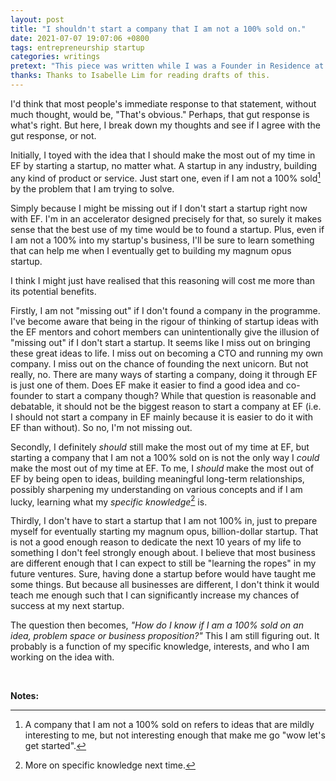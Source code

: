 ```yaml
---
layout: post
title: "I shouldn't start a company that I am not a 100% sold on."
date: 2021-07-07 19:07:06 +0800
tags: entrepreneurship startup
categories: writings
pretext: "This piece was written while I was a Founder in Residence at Entrepreneur First (EF), so it very much reflects the frame of mind and considerations in that context. Nonetheless, I think the points here are worth thinking about for those starting their founder journeys."
thanks: Thanks to Isabelle Lim for reading drafts of this.
---
```


I'd think that most people's immediate response to that statement, without much thought, would be, "That's obvious." Perhaps, that gut response is what's right. But here, I break down my thoughts and see if I agree with the gut response, or not.

Initially, I toyed with the idea that I should make the most out of my time in EF by starting a startup, no matter what. A startup in any industry, building any kind of product or service. Just start one, even if I am not a 100% sold[^1] by the problem that I am trying to solve.

Simply because I might be missing out if I don't start a startup right now with EF. I'm in an accelerator designed precisely for that, so surely it makes sense that the best use of my time would be to found a startup. Plus, even if I am not a 100% into my startup's business, I'll be sure to learn something that can help me when I eventually get to building my magnum opus startup.

I think I might just have realised that this reasoning will cost me more than its potential benefits.

Firstly, I am not "missing out" if I don't found a company in the programme. I've become aware that being in the rigour of thinking of startup ideas with the EF mentors and cohort members can unintentionally give the illusion of "missing out" if I don't start a startup. It seems like I miss out on bringing these great ideas to life. I miss out on becoming a CTO and running my own company. I miss out on the chance of founding the next unicorn. But not really, no. There are many ways of starting a company, doing it through EF is just one of them. Does EF make it easier to find a good idea and co-founder to start a company though? While that question is reasonable and debatable, it should not be the biggest reason to start a company at EF (i.e. I should not start a company in EF mainly because it is easier to do it with EF than without). So no, I'm not missing out.

Secondly, I definitely _should_ still make the most out of my time at EF, but starting a company that I am not a 100% sold on is not the only way I _could_ make the most out of my time at EF. To me, I _should_ make the most out of EF by being open to ideas, building meaningful long-term relationships, possibly sharpening my understanding on various concepts and if I am lucky, learning what my _specific knowledge_[^2] is.

Thirdly, I don't have to start a startup that I am not 100% in, just to prepare myself for eventually starting my magnum opus, billion-dollar startup. That is not a good enough reason to dedicate the next 10 years of my life to something I don't feel strongly enough about. I believe that most business are different enough that I can expect to still be "learning the ropes" in my future ventures. Sure, having done a startup before would have taught me some things. But because all businesses are different, I don't think it would teach me enough such that I can significantly increase my chances of success at my next startup.

The question then becomes, _"How do I know if I am a 100% sold on an idea, problem space or business proposition?"_ This I am still figuring out. It probably is a function of my specific knowledge, interests, and who I am working on the idea with.

<br />

**Notes:**

[^1]: A company that I am not a 100% sold on refers to ideas that are mildly interesting to me, but not interesting enough that make me go "wow let's get started".
[^2]: More on specific knowledge next time.
